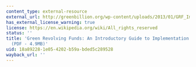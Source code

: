 ```yaml
---
content_type: external-resource
external_url: http://greenbillion.org/wp-content/uploads/2013/01/GRF_Implementation_Guide.pdf
has_external_license_warning: true
license: https://en.wikipedia.org/wiki/All_rights_reserved
status: ''
title: 'Green Revolving Funds: An Introductory Guide to Implementation and Management
  (PDF - 4.9MB)'
uid: 18a89228-1e05-4202-b59a-bded5c289528
wayback_url: ''
---
```

